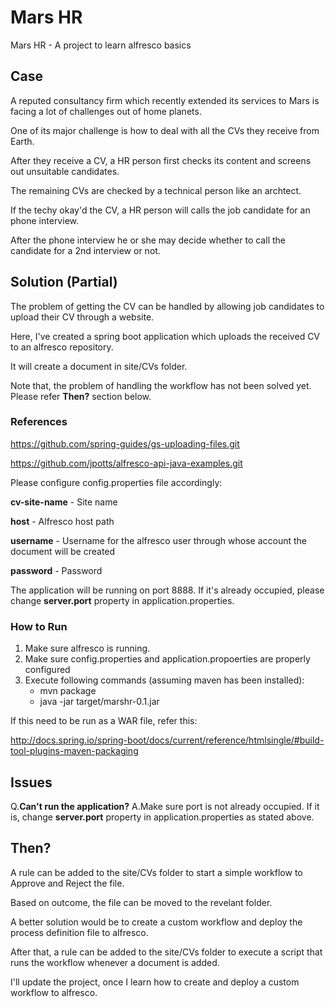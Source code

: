 # Mars HR

Mars HR - A project to learn alfresco basics

## Case

A reputed consultancy firm which recently extended its services to Mars is facing a lot of challenges out of home planets.

One of its major challenge is how to deal with all the CVs they receive from Earth.

After they receive a CV, a HR person first checks its content and screens out unsuitable candidates.

The remaining CVs are checked by a technical person like an archtect.

If the techy okay'd the CV, a HR person will calls the job candidate for an phone interview.

After the phone interview he or she may decide whether to call the candidate for a 2nd interview or not.

## Solution (Partial)

The problem of getting the CV can be handled by allowing job candidates to upload their CV through a website.

Here, I've created a spring boot application which uploads the received CV to an alfresco repository.

It will create a document in site/CVs folder.

Note that, the problem of handling the workflow has not been solved yet. Please refer **Then?** section below.


### References

https://github.com/spring-guides/gs-uploading-files.git

https://github.com/jpotts/alfresco-api-java-examples.git

Please configure config.properties file accordingly:

**cv-site-name** - Site name

**host** - Alfresco host path

**username** - Username for the alfresco user through whose account the document will be created

**password** - Password

The application will be running on port 8888. If it's already occupied, please change **server.port** property in application.properties.

### How to Run

1. Make sure alfresco is running.
2. Make sure config.properties and application.propoerties are properly configured
3. Execute following commands (assuming maven has been installed):
	* mvn package 
	* java -jar target/marshr-0.1.jar

If this need to be run as a WAR file, refer this:

http://docs.spring.io/spring-boot/docs/current/reference/htmlsingle/#build-tool-plugins-maven-packaging

## Issues

Q.**Can't run the application?**
A.Make sure port is not already occupied. If it is, change **server.port** property in application.properties as stated above.

## Then?

A rule can be added to the site/CVs folder to start a simple workflow to Approve and Reject the file.

Based on outcome, the file can be moved to the revelant folder.

A better solution would be to create a custom workflow and deploy the process definition file to alfresco.

After that, a rule can be added to the site/CVs folder to execute a script that runs the workflow whenever a document is added.

I'll update the project, once I learn how to create and deploy a custom workflow to alfresco.
